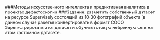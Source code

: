 ###Методы искусственного интеллекта и предиктивная аналитика в проектах дефектоскопии
###Задание: разметить собственный датасет на ресурсе Supervisely состоящий из 10-30 фотографий объекта (в данном случае ракеты) конвертировать в формат COCO. Зарегистрировать этот датасет и обучить готовую нейронную сеть на этом кастомном датасете.
